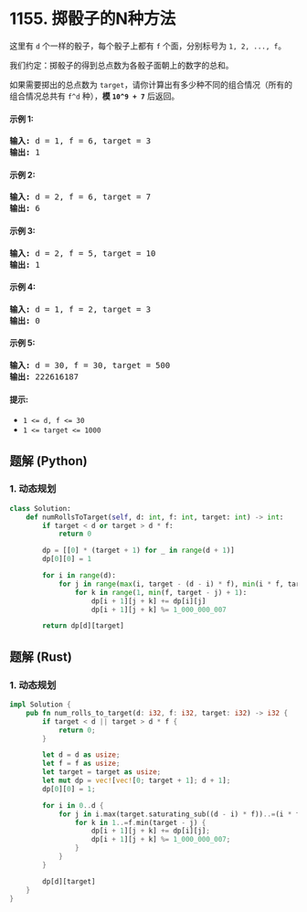 # 1155. 掷骰子的N种方法
这里有 `d` 个一样的骰子，每个骰子上都有 `f` 个面，分别标号为 `1, 2, ..., f`。

我们约定：掷骰子的得到总点数为各骰子面朝上的数字的总和。

如果需要掷出的总点数为 `target`，请你计算出有多少种不同的组合情况（所有的组合情况总共有 `f^d` 种），**模 `10^9 + 7`** 后返回。

#### 示例 1:
<pre>
<strong>输入:</strong> d = 1, f = 6, target = 3
<strong>输出:</strong> 1
</pre>

#### 示例 2:
<pre>
<strong>输入:</strong> d = 2, f = 6, target = 7
<strong>输出:</strong> 6
</pre>

#### 示例 3:
<pre>
<strong>输入:</strong> d = 2, f = 5, target = 10
<strong>输出:</strong> 1
</pre>

#### 示例 4:
<pre>
<strong>输入:</strong> d = 1, f = 2, target = 3
<strong>输出:</strong> 0
</pre>

#### 示例 5:
<pre>
<strong>输入:</strong> d = 30, f = 30, target = 500
<strong>输出:</strong> 222616187
</pre>

#### 提示:
* `1 <= d, f <= 30`
* `1 <= target <= 1000`

## 题解 (Python)

### 1. 动态规划
```Python
class Solution:
    def numRollsToTarget(self, d: int, f: int, target: int) -> int:
        if target < d or target > d * f:
            return 0

        dp = [[0] * (target + 1) for _ in range(d + 1)]
        dp[0][0] = 1

        for i in range(d):
            for j in range(max(i, target - (d - i) * f), min(i * f, target - d + i) + 1):
                for k in range(1, min(f, target - j) + 1):
                    dp[i + 1][j + k] += dp[i][j]
                    dp[i + 1][j + k] %= 1_000_000_007

        return dp[d][target]
```

## 题解 (Rust)

### 1. 动态规划
```Rust
impl Solution {
    pub fn num_rolls_to_target(d: i32, f: i32, target: i32) -> i32 {
        if target < d || target > d * f {
            return 0;
        }

        let d = d as usize;
        let f = f as usize;
        let target = target as usize;
        let mut dp = vec![vec![0; target + 1]; d + 1];
        dp[0][0] = 1;

        for i in 0..d {
            for j in i.max(target.saturating_sub((d - i) * f))..=(i * f).min(target - d + i) {
                for k in 1..=f.min(target - j) {
                    dp[i + 1][j + k] += dp[i][j];
                    dp[i + 1][j + k] %= 1_000_000_007;
                }
            }
        }

        dp[d][target]
    }
}
```
